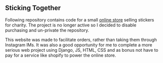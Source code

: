 ## Sticking Together
Following repository contains code for a small [online store]() selling stickers for charity. The project is no longer active so I decided to disable purchasing and un-private the repository. 

This website was made to facilitate orders, rather than taking them through Instagram IMs. It was also a good opportunity for me to complete a more serious web project using Django, JS, HTML, CSS and as bonus not have to pay for a service like shopify to power the online store. 